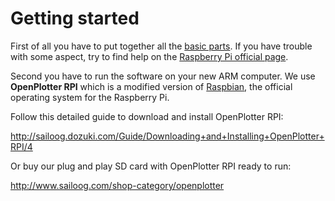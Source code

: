 # Getting started


First of all you have to put together all the [basic parts](required.md). If you have trouble with some aspect, try to find help on the [Raspberry Pi official page](https://www.raspberrypi.org/help/).

Second you have to run the software on your new ARM computer. We use **OpenPlotter RPI** which is a modified version of [Raspbian](https://www.raspbian.org/), the official operating system for the Raspberry Pi.

Follow this detailed guide to download and install OpenPlotter RPI:

http://sailoog.dozuki.com/Guide/Downloading+and+Installing+OpenPlotter+RPI/4

Or buy our plug and play SD card with OpenPlotter RPI ready to run:

http://www.sailoog.com/shop-category/openplotter


